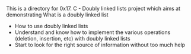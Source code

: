 This is a directory for 0x17. C - Doubly linked lists project which aims at demonstrating What is a doubly linked list
 - How to use doubly linked lists
 - Understand and know how to implement the various operations (deletion, insertion, etc) with doubly linked lists
 - Start to look for the right source of information without too much help
